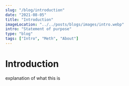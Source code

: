 ```yaml
---
slug: "/blog/introduction"
date: "2021-08-05"
title: "Introduction"
imageLocation: "../../posts/blogs/images/intro.webp"
intro: "Statement of purpose"
type: "blog"
tags: ["Intro", "Meth", "About"]
---
```


# Introduction

explanation of what this is